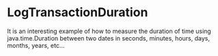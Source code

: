 # LogTransactionDuration 
It is an interesting example of how to measure the duration of time using java.time.Duration between two dates in seconds, minutes, hours, days, months, years, etc...